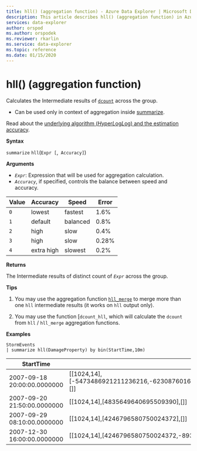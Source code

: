 ```yaml
---
title: hll() (aggregation function) - Azure Data Explorer | Microsoft Docs
description: This article describes hll() (aggregation function) in Azure Data Explorer.
services: data-explorer
author: orspod
ms.author: orspodek
ms.reviewer: rkarlin
ms.service: data-explorer
ms.topic: reference
ms.date: 01/15/2020
---
```

# hll() (aggregation function)

Calculates the Intermediate results of [`dcount`](dcount-aggfunction.md) across the group. 

* Can be used only in context of aggregation inside [summarize](summarizeoperator.md).

Read about the [underlying algorithm (*H*yper*L*og*L*og) and the estimation accuracy](dcount-aggfunction.md#estimation-accuracy).

**Syntax**

`summarize` `hll`(`Expr [`,` Accuracy]`)

**Arguments**

* *`Expr`*: Expression that will be used for aggregation calculation. 
* *`Accuracy`*, if specified, controls the balance between speed and accuracy.

|Value |Accuracy  |Speed  |Error  |
|---------|---------|---------|---------|
|`0` | lowest | fastest | 1.6% |
|`1` | default  | balanced | 0.8% |
|`2` | high | slow | 0.4%  |
|`3` | high | slow | 0.28% |
|`4` | extra high | slowest | 0.2% |
	
**Returns**

The Intermediate results of distinct count of *`Expr`* across the group.
 
**Tips**

1) You may use the aggregation function [`hll_merge`](hll-merge-aggfunction.md) to merge more than one `hll` intermediate results (it works on `hll` output only).

2) You may use the function [`dcount_hll`, which will calculate the `dcount` from `hll` / `hll_merge` aggregation functions.

**Examples**

```kusto
StormEvents
| summarize hll(DamageProperty) by bin(StartTime,10m)

```

|StartTime|`hll_DamageProperty`|
|---|---|
|2007-09-18 20:00:00.0000000|[[1024,14],[-5473486921211236216,-6230876016761372746,3953448761157777955,4246796580750024372],[]]|
|2007-09-20 21:50:00.0000000|[[1024,14],[4835649640695509390],[]]|
|2007-09-29 08:10:00.0000000|[[1024,14],[4246796580750024372],[]]|
|2007-12-30 16:00:00.0000000|[[1024,14],[4246796580750024372,-8936707700542868125],[]]|
